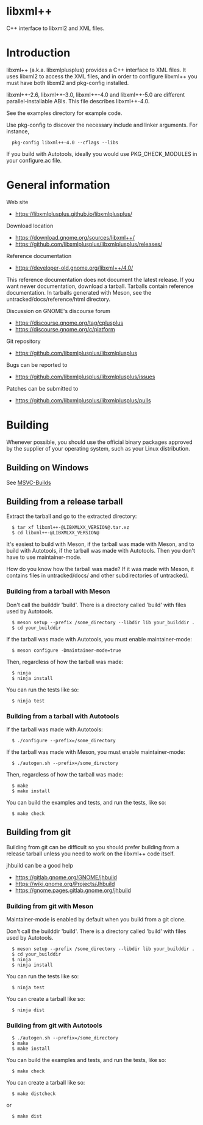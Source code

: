 # libxml++
C++ interface to libxml2 and XML files.

# Introduction

libxml++ (a.k.a. libxmlplusplus) provides a C++ interface to XML files. It uses
libxml2 to access the XML files, and in order to configure libxml++ you must
have both libxml2 and pkg-config installed.

libxml++-2.6, libxml++-3.0, libxml++-4.0 and libxml++-5.0 are different
parallel-installable ABIs. This file describes libxml++-4.0.

See the examples directory for example code.

Use pkg-config to discover the necessary include and linker arguments.
For instance,
```
  pkg-config libxml++-4.0 --cflags --libs
```
If you build with Autotools, ideally you would use PKG_CHECK_MODULES in your
configure.ac file.

# General information

Web site
 - https://libxmlplusplus.github.io/libxmlplusplus/

Download location
 - https://download.gnome.org/sources/libxml++/
 - https://github.com/libxmlplusplus/libxmlplusplus/releases/

Reference documentation
 - https://developer-old.gnome.org/libxml++/4.0/

This reference documentation does not document the latest release. If you want
newer documentation, download a tarball. Tarballs contain reference documentation.
In tarballs generated with Meson, see the untracked/docs/reference/html directory.

Discussion on GNOME's discourse forum
 - https://discourse.gnome.org/tag/cplusplus
 - https://discourse.gnome.org/c/platform

Git repository
 - https://github.com/libxmlplusplus/libxmlplusplus

Bugs can be reported to
 - https://github.com/libxmlplusplus/libxmlplusplus/issues

Patches can be submitted to
 - https://github.com/libxmlplusplus/libxmlplusplus/pulls

# Building

Whenever possible, you should use the official binary packages approved by the
supplier of your operating system, such as your Linux distribution.

## Building on Windows

See [MSVC-Builds](MSVC_NMake/MSVC-Builds.md)

## Building from a release tarball

Extract the tarball and go to the extracted directory:
```
  $ tar xf libxml++-@LIBXMLXX_VERSION@.tar.xz
  $ cd libxml++-@LIBXMLXX_VERSION@
```

It's easiest to build with Meson, if the tarball was made with Meson,
and to build with Autotools, if the tarball was made with Autotools.
Then you don't have to use maintainer-mode.

How do you know how the tarball was made? If it was made with Meson,
it contains files in untracked/docs/ and other subdirectories
of untracked/.

### Building from a tarball with Meson

Don't call the builddir 'build'. There is a directory called 'build' with
files used by Autotools.
```
  $ meson setup --prefix /some_directory --libdir lib your_builddir .
  $ cd your_builddir
```
If the tarball was made with Autotools, you must enable maintainer-mode:
```
  $ meson configure -Dmaintainer-mode=true
```
Then, regardless of how the tarball was made:
```
  $ ninja
  $ ninja install
```
You can run the tests like so:
```
  $ ninja test
```

### Building from a tarball with Autotools

If the tarball was made with Autotools:
```
  $ ./configure --prefix=/some_directory
```
If the tarball was made with Meson, you must enable maintainer-mode:
```
  $ ./autogen.sh --prefix=/some_directory
```
Then, regardless of how the tarball was made:
```
  $ make
  $ make install
```
You can build the examples and tests, and run the tests, like so:
```
  $ make check
```

## Building from git

Building from git can be difficult so you should prefer building from
a release tarball unless you need to work on the libxml++ code itself.

jhbuild can be a good help
- https://gitlab.gnome.org/GNOME/jhbuild
- https://wiki.gnome.org/Projects/Jhbuild
- https://gnome.pages.gitlab.gnome.org/jhbuild

### Building from git with Meson

Maintainer-mode is enabled by default when you build from a git clone.

Don't call the builddir 'build'. There is a directory called 'build' with
files used by Autotools.
```
  $ meson setup --prefix /some_directory --libdir lib your_builddir .
  $ cd your_builddir
  $ ninja
  $ ninja install
```
You can run the tests like so:
```
  $ ninja test
```
You can create a tarball like so:
```
  $ ninja dist
```

### Building from git with Autotools
```
  $ ./autogen.sh --prefix=/some_directory
  $ make
  $ make install
```
You can build the examples and tests, and run the tests, like so:
```
  $ make check
```
You can create a tarball like so:
```
  $ make distcheck
```
or
```
  $ make dist
```
